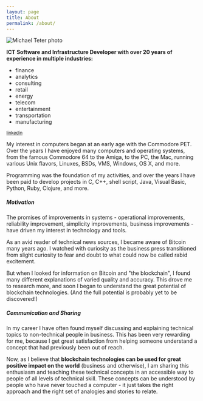 ```yaml
---
layout: page
title: About
permalink: /about/
---
```


![Michael Teter photo](/assets/headshot_small.jpeg)

**ICT Software and Infrastructure Developer with over 20 years of experience in multiple industries:**

- finance
- analytics
- consulting
- retail
- energy
- telecom
- entertainment
- transportation
- manufacturing

<small>[linkedin](http://www.linkedin.com/in/michaelteter)</small>

My interest in computers began at an early age with the Commodore PET.  Over the years I have enjoyed many computers and operating systems, from the famous Commodore 64 to the Amiga, to the PC, the Mac, running various Unix flavors, Linuxes, BSDs, VMS, Windows, OS X, and more.

Programming was the foundation of my activities, and over the years I have been paid to develop projects in C, C++, shell script, Java, Visual Basic, Python, Ruby, Clojure, and more.

##### Motivation

The promises of improvements in systems - operational improvements, reliability improvement, simplicity improvements, business improvements - have driven my interest in technology and tools.

As an avid reader of technical news sources, I became aware of Bitcoin many years ago.  I watched with curiosity as the business press transitioned from slight curiosity to fear and doubt to what could now be called rabid excitement.

But when I looked for information on Bitcoin and "the blockchain", I found many different explanations of varied quality and accuracy.  This drove me to research more, and soon I began to understand the great potential of blockchain technologies.  (And the full potential is probably yet to be discovered!)

##### Communication and Sharing

In my career I have often found myself discussing and explaining technical topics to non-technical people in business.  This has been very rewarding for me, because I get great satisfaction from helping someone understand a concept that had previously been out of reach.

Now, as I believe that **blockchain technologies can be used for great positive impact on the world** (business and otherwise), I am sharing this enthusiasm and teaching these technical concepts in an accessible way to people of all levels of technical skill.  These concepts can be understood by people who have never touched a computer - it just takes the right approach and the right set of analogies and stories to relate.


